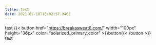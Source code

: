 ```yaml
---
title: test
date: 2021-05-10T15:02:57.946Z
---
```

test
{{< button href="https://breakasweat8.com/" width="100px" height="36px" color="solarized_primary_color" >}}button{{< /button >}}
test
